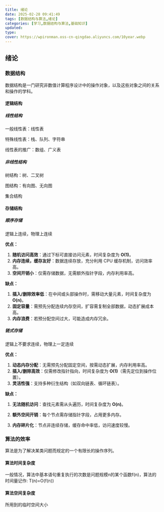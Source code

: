 ```yaml
---
title: 绪论
date: 2025-02-28 09:41:49
tags: [数据结构与算法,绪论]
categories: [学习,数据结构与算法,基础知识]
updated: 
type: 
cover: https://wpironman.oss-cn-qingdao.aliyuncs.com/10year.webp
---
```


## 绪论

### 数据结构

数据结构是一门研究非数值计算程序设计中的操作对象，以及这些对象之间的关系和操作的学科。

#### 逻辑结构

##### 线性结构

一般线性表：线性表

特殊线性表：栈、队列、字符串

线性表的推广：数组、广义表

##### 非线性结构

树结构：树、二叉树

图结构：有向图、无向图

集合结构

#### 存储结构

##### 顺序存储

逻辑上连续，物理上连续

**优点：**

1. **随机访问高效**：通过下标可直接访问元素，时间复杂度为 **O(1)**。
2. **内存连续，缓存友好**：数据连续存放，充分利用 CPU 缓存机制，访问效率高。
3. **空间开销小**：仅需存储数据，无需额外指针字段，内存利用率高。

**缺点：**

1. **插入/删除效率低**：在中间或头部操作时，需移动大量元素，时间复杂度为 **O(n)**。
2. **固定容量**：需预先分配连续内存空间，扩容需复制全部数据，动态扩展成本高。
3. **内存浪费**：若预分配空间过大，可能造成内存冗余。

##### 链式存储

逻辑上不要求连续，物理上⼀定连续

**优点：**

1. **动态内存分配**：无需预先分配固定空间，按需动态扩展，内存利用率高。
2. **插入/删除高效**：仅需修改指针指向，时间复杂度为 **O(1)**（需先定位到操作位置）。
3. **灵活性强**：支持多种衍生结构（如双向链表、循环链表）。

**缺点：**

1. **无法随机访问**：查找元素需从头遍历，时间复杂度为 **O(n)**。

2. **额外空间开销**：每个节点需存储指针字段，占用更多内存。

3. **内存碎片化**：节点非连续存储，缓存命中率低，访问速度较慢。

### 算法的效率

算法是为了解决某类问题而规定的一个有限长的操作序列。

#### 算法时间复杂度

一般情况，算法中基本语句重复执行的次数是问题规模n的某个函数f(n)，算法的时间量记作: T(n)=O(f(n))

#### 算法空间复杂度

所⽤到的临时空间⼤⼩



